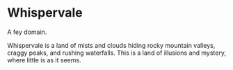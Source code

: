 # Whispervale

A fey domain.

Whispervale is a land of mists and clouds hiding rocky mountain valleys, craggy peaks, and rushing waterfalls. This is a land of illusions and mystery, where little is as it seems. 